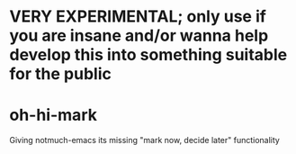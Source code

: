 # **VERY EXPERIMENTAL**; only use if you are insane and/or wanna help develop this into something suitable for the public

# oh-hi-mark
Giving notmuch-emacs its missing "mark now, decide later" functionality


